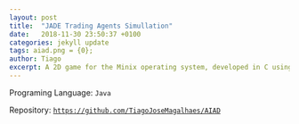 ```yaml
---
layout: post
title:  "JADE Trading Agents Simullation"
date:   2018-11-30 23:50:37 +0100
categories: jekyll update
tags: aiad.png = {0};
author: Tiago
excerpt: A 2D game for the Minix operating system, developed in C using only the C standard library and Minix's OS API.
---
```


Programing Language: `Java`

Repository: [`https://github.com/TiagoJoseMagalhaes/AIAD`](https://github.com/TiagoJoseMagalhaes/AIAD)